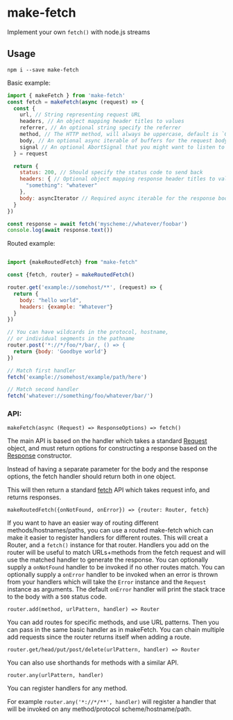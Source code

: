 # make-fetch
Implement your own `fetch()` with node.js streams

## Usage

```
npm i --save make-fetch
```

Basic example:

```javascript
import { makeFetch } from 'make-fetch'
const fetch = makeFetch(async (request) => {
  const {
    url, // String representing request URL
    headers, // An object mapping header titles to values
    referrer, // An optional string specify the referrer 
    method, // The HTTP method, will always be uppercase, default is `GET`
    body, // An optional async iterable of buffers for the request body
    signal // An optional AbortSignal that you might want to listen to for cancellation
  } = request

  return {
    status: 200, // Should specify the status code to send back
    headers: { // Optional object mapping response header titles to values
      "something": "whatever"
    },
    body: asyncIterator // Required async iterable for the response body, can be empty
  }
})

const response = await fetch('myscheme://whatever/foobar')
console.log(await response.text())
```

Routed example:

```JavaScript

import {makeRoutedFetch} from "make-fetch"

const {fetch, router} = makeRoutedFetch()

router.get('example://somehost/**', (request) => {
  return {
    body: "hello world",
    headers: {example: "Whatever"}
  }
})

// You can have wildcards in the protocol, hostname,
// or individual segments in the pathname
router.post('*://*/foo/*/bar/, () => {
  return {body: 'Goodbye world'}
})

// Match first handler
fetch('example://somehost/example/path/here')

// Match second handler
fetch('whatever://something/foo/whatever/bar/')

```

### API:

`makeFetch(async (Request) => ResponseOptions) => fetch()`

The main API is based on the handler which takes a standard [Request](https://developer.mozilla.org/en-US/docs/Web/API/Request) object, and must return options for constructing a response based on the [Response](https://developer.mozilla.org/en-US/docs/Web/API/Request/Request) constructor.

Instead of having a separate parameter for the body and the response options, the fetch handler should return both in one object.

This will then return a standard [fetch](https://developer.mozilla.org/en-US/docs/Web/API/fetch) API which takes request info, and returns responses.

`makeRoutedFetch({onNotFound, onError}) => {router: Router, fetch}`

If you want to have an easier way of routing different methods/hostnames/paths, you can use a routed make-fetch which can make it easier to register handlers for different routes.
This will creat a Router, and a `fetch()` instance for that router.
Handlers you add on the router will be useful to match URLs+methods from the fetch request and will use the matched handler to generate the response.
You can optionally supply a `onNotFound` handler to be invoked if no other routes match.
You can optionally supply a `onError` handler to be invoked when an error is thrown from your handlers which will take the `Error` instance and the `Request` instance as arguments.
The default `onError` handler will print the stack trace to the body with a `500` status code.

`router.add(method, urlPattern, handler) => Router`

You can add routes for specific methods, and use URL patterns.
Then you can pass in the same basic handler as in makeFetch.
You can chain multiple add requests since the router returns itself when adding a route.

`router.get/head/put/post/delete(urlPattern, handler) => Router`

You can also use shorthands for methods with a similar API.

`router.any(urlPattern, handler)`

You can register handlers for any method.

For example `router.any('*://*/**', handler)` will register a handler that will be invoked on any method/protocol scheme/hostname/path.
